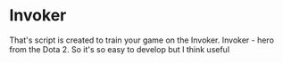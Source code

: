 # Invoker
That's script is created to train your game on the Invoker. Invoker - hero from the Dota 2. So it's so easy to develop but I think useful 
